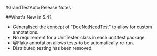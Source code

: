 #GrandTestAuto Release Notes

##What's New in 5.4?
- Generalised the concept of "DoeNotNeedTest" to allow for custom annotations.
- No requirement for a UnitTester class in each unit test package.
- @Flaky annotation allows tests to be automatically re-run.
- Distributed testing has been removed.